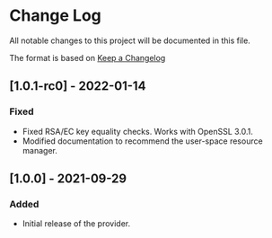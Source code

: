 # Change Log
All notable changes to this project will be documented in this file.

The format is based on [Keep a Changelog](http://keepachangelog.com/)

## [1.0.1-rc0] - 2022-01-14
### Fixed
- Fixed RSA/EC key equality checks. Works with OpenSSL 3.0.1.
- Modified documentation to recommend the user-space resource manager.

## [1.0.0] - 2021-09-29
### Added
- Initial release of the provider.
